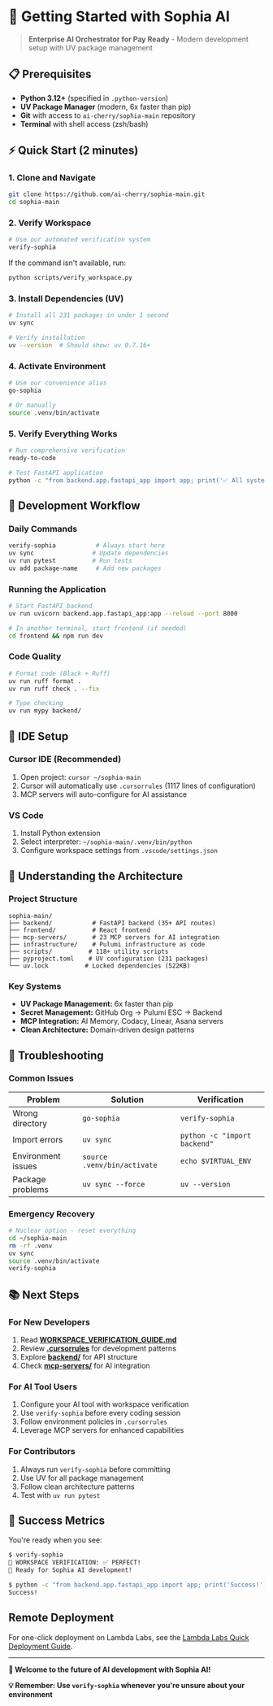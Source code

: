 # 🚀 Getting Started with Sophia AI

> **Enterprise AI Orchestrator for Pay Ready** - Modern development setup with UV package management

## 📋 **Prerequisites**

- **Python 3.12+** (specified in `.python-version`)
- **UV Package Manager** (modern, 6x faster than pip)
- **Git** with access to `ai-cherry/sophia-main` repository
- **Terminal** with shell access (zsh/bash)

## ⚡ **Quick Start (2 minutes)**

### **1. Clone and Navigate**
```bash
git clone https://github.com/ai-cherry/sophia-main.git
cd sophia-main
```

### **2. Verify Workspace**
```bash
# Use our automated verification system
verify-sophia
```

If the command isn't available, run:
```bash
python scripts/verify_workspace.py
```

### **3. Install Dependencies (UV)**
```bash
# Install all 231 packages in under 1 second
uv sync

# Verify installation
uv --version  # Should show: uv 0.7.16+
```

### **4. Activate Environment**
```bash
# Use our convenience alias
go-sophia

# Or manually
source .venv/bin/activate
```

### **5. Verify Everything Works**
```bash
# Run comprehensive verification
ready-to-code

# Test FastAPI application
python -c "from backend.app.fastapi_app import app; print('✅ All systems operational')"
```

## 🎯 **Development Workflow**

### **Daily Commands**
```bash
verify-sophia           # Always start here
uv sync                # Update dependencies  
uv run pytest          # Run tests
uv add package-name     # Add new packages
```

### **Running the Application**
```bash
# Start FastAPI backend
uv run uvicorn backend.app.fastapi_app:app --reload --port 8000

# In another terminal, start frontend (if needed)
cd frontend && npm run dev
```

### **Code Quality**
```bash
# Format code (Black + Ruff)
uv run ruff format .
uv run ruff check . --fix

# Type checking
uv run mypy backend/
```

## 🔧 **IDE Setup**

### **Cursor IDE (Recommended)**
1. Open project: `cursor ~/sophia-main`
2. Cursor will automatically use `.cursorrules` (1117 lines of configuration)
3. MCP servers will auto-configure for AI assistance

### **VS Code**
1. Install Python extension
2. Select interpreter: `~/sophia-main/.venv/bin/python`
3. Configure workspace settings from `.vscode/settings.json`

## 🧠 **Understanding the Architecture**

### **Project Structure**
```
sophia-main/
├── backend/           # FastAPI backend (35+ API routes)
├── frontend/          # React frontend
├── mcp-servers/       # 23 MCP servers for AI integration
├── infrastructure/    # Pulumi infrastructure as code
├── scripts/          # 118+ utility scripts
├── pyproject.toml    # UV configuration (231 packages)
└── uv.lock          # Locked dependencies (522KB)
```

### **Key Systems**
- **UV Package Management:** 6x faster than pip
- **Secret Management:** GitHub Org → Pulumi ESC → Backend
- **MCP Integration:** AI Memory, Codacy, Linear, Asana servers
- **Clean Architecture:** Domain-driven design patterns

## 🚨 **Troubleshooting**

### **Common Issues**

| Problem | Solution | Verification |
|---------|----------|-------------|
| Wrong directory | `go-sophia` | `verify-sophia` |
| Import errors | `uv sync` | `python -c "import backend"` |
| Environment issues | `source .venv/bin/activate` | `echo $VIRTUAL_ENV` |
| Package problems | `uv sync --force` | `uv --version` |

### **Emergency Recovery**
```bash
# Nuclear option - reset everything
cd ~/sophia-main
rm -rf .venv
uv sync
source .venv/bin/activate
verify-sophia
```

## 📚 **Next Steps**

### **For New Developers**
1. Read **[WORKSPACE_VERIFICATION_GUIDE.md](../../WORKSPACE_VERIFICATION_GUIDE.md)**
2. Review **[.cursorrules](../../.cursorrules)** for development patterns
3. Explore **[backend/](../../backend/)** for API structure
4. Check **[mcp-servers/](../../mcp-servers/)** for AI integration

### **For AI Tool Users**
1. Configure your AI tool with workspace verification
2. Use `verify-sophia` before every coding session
3. Follow environment policies in `.cursorrules`
4. Leverage MCP servers for enhanced capabilities

### **For Contributors**
1. Always run `verify-sophia` before committing
2. Use UV for all package management
3. Follow clean architecture patterns
4. Test with `uv run pytest`

## 🎉 **Success Metrics**

You're ready when you see:
```bash
$ verify-sophia
🎉 WORKSPACE VERIFICATION: ✅ PERFECT!
🚀 Ready for Sophia AI development!

$ python -c "from backend.app.fastapi_app import app; print('Success!')"
Success!
```

## Remote Deployment

For one-click deployment on Lambda Labs, see the [Lambda Labs Quick Deployment Guide](../04-deployment/LAMBDA_LABS_DEPLOYMENT_GUIDE.md).

---

**🚀 Welcome to the future of AI development with Sophia AI!**

**💡 Remember: Use `verify-sophia` whenever you're unsure about your environment**
